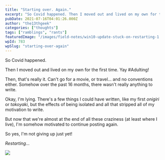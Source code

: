```yaml
---
title: "Starting over. Again."
excerpt: "So Covid happened. Then I moved out and lived on my own for the first time. Yay #Adulting! Then, that's really it. Can't go for a movie, or travel... and no…"
pubDate: 2021-07-16T04:01:26.000Z
author: "the13thgeek"
categories: ["thoughts"]
tags: ["ramblings", "rants"]
featuredImage: "/images/field-notes/win10-update-stuck-on-restarting-1.png"
wpId: 783
wpSlug: "starting-over-again"
---
```


So Covid happened.

Then I moved out and lived on my own for the first time. Yay #Adulting!

Then, that's really it. Can't go for a movie, or travel... and no conventions either. Somehow over the past 16 months, there wasn't really anything to write.

Okay, I'm lying. There's a few things I could have written, like my first _onigiri_ or _takoyaki_, but the effects of being isolated and all that stripped all of my motivation to write.

But now that we're almost at the end of all these craziness (at least where I live), I'm somehow motivated to continue posting again.

So yes, I'm not giving up just yet!

_Restarting..._

![](/images/field-notes/win10-update-stuck-on-restarting-1.png)